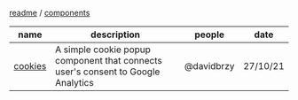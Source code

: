 [readme](../readme.md) / [components](components.md)

|  name | description | people | date |
|-|-|-|-|
| [cookies](cookies/cookies.md) | A simple cookie popup component that connects user's consent to Google Analytics | @davidbrzy | 27/10/21